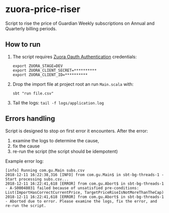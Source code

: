 # zuora-price-riser

Script to rise the price of Guardian Weekly subscriptions on Annual and Quarterly billing periods.

## How to run

1. The script requires [Zuora Oauth Authentication](https://knowledgecenter.zuora.com/CF_Users_and_Administrators/A_Administrator_Settings/Manage_Users#Create_an_OAuth_Client_for_a_User) credentials:

    ```
    export ZUORA_STAGE=DEV
    export ZUORA_CLIENT_SECRET=**********
    export ZUORA_CLIENT_ID=**********
    ```
2. Drop the import file at project root an run `Main.scala` with:

    ```
    sbt "run file.csv"
    ```
3. Tail the logs: `tail -f logs/application.log`

## Errors handling

Script is designed to stop on first error it encounters. After the error:
  1. examine the logs to determine the cause,
  2. fix the cause
  3. re-run the script (the script should be idempotent)
  
Example error log:

```
[info] Running com.gu.Main subs.csv
2018-12-11 16:22:38,316 [INFO] from com.gu.Main$ in sbt-bg-threads-1 - Start processing subs.csv...
2018-12-11 16:22:41,618 [ERROR] from com.gu.Abort$ in sbt-bg-threads-1 - A-S00048031 failed because of unsatisfied pre-conditions: List(ImportHasCorrectCurrentPrice, TargetPriceRiseIsNotMoreThanTheCap)
2018-12-11 16:22:41,618 [ERROR] from com.gu.Abort$ in sbt-bg-threads-1 - Aborted due to error. Please examine the logs, fix the error, and re-run the script.
```



